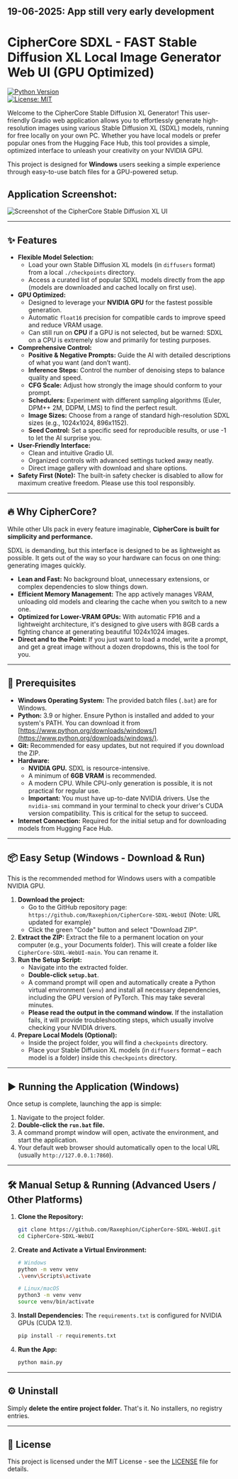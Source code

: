 ## 19-06-2025: App still very early development

# CipherCore SDXL - FAST Stable Diffusion XL Local Image Generator Web UI (GPU Optimized)
[![Python Version](https://img.shields.io/badge/python-3.9+-blue.svg)](https://www.python.org/downloads/)  
[![License: MIT](https://img.shields.io/badge/License-MIT-yellow.svg)](https://opensource.org/licenses/MIT)

Welcome to the CipherCore Stable Diffusion XL Generator! This user-friendly Gradio web application allows you to effortlessly generate high-resolution images using various Stable Diffusion XL (SDXL) models, running for free locally on your own PC. Whether you have local models or prefer popular ones from the Hugging Face Hub, this tool provides a simple, optimized interface to unleash your creativity on your NVIDIA GPU.

This project is designed for **Windows** users seeking a simple experience through easy-to-use batch files for a GPU-powered setup.

## Application Screenshot:
![Screenshot of the CipherCore Stable Diffusion XL UI](images/ciphercore01.png)

---

## ✨ Features
- **Flexible Model Selection:**
  - Load your own Stable Diffusion XL models (in `diffusers` format) from a local `./checkpoints` directory.
  - Access a curated list of popular SDXL models directly from the app (models are downloaded and cached locally on first use).
- **GPU Optimized:**
  - Designed to leverage your **NVIDIA GPU** for the fastest possible generation.
  - Automatic `float16` precision for compatible cards to improve speed and reduce VRAM usage.
  - Can still run on **CPU** if a GPU is not selected, but be warned: SDXL on a CPU is extremely slow and primarily for testing purposes.
- **Comprehensive Control:**
  - **Positive & Negative Prompts:** Guide the AI with detailed descriptions of what you want (and don’t want).
  - **Inference Steps:** Control the number of denoising steps to balance quality and speed.
  - **CFG Scale:** Adjust how strongly the image should conform to your prompt.
  - **Schedulers:** Experiment with different sampling algorithms (Euler, DPM++ 2M, DDPM, LMS) to find the perfect result.
  - **Image Sizes:** Choose from a range of standard high-resolution SDXL sizes (e.g., 1024x1024, 896x1152).
  - **Seed Control:** Set a specific seed for reproducible results, or use -1 to let the AI surprise you.
- **User-Friendly Interface:**
  - Clean and intuitive Gradio UI.
  - Organized controls with advanced settings tucked away neatly.
  - Direct image gallery with download and share options.
- **Safety First (Note):** The built-in safety checker is disabled to allow for maximum creative freedom. Please use this tool responsibly.

---

## 🔥 Why CipherCore?
While other UIs pack in every feature imaginable, **CipherCore is built for simplicity and performance.**

SDXL is demanding, but this interface is designed to be as lightweight as possible. It gets out of the way so your hardware can focus on one thing: generating images quickly.

- **Lean and Fast:** No background bloat, unnecessary extensions, or complex dependencies to slow things down.
- **Efficient Memory Management:** The app actively manages VRAM, unloading old models and clearing the cache when you switch to a new one.
- **Optimized for Lower-VRAM GPUs:** With automatic FP16 and a lightweight architecture, it's designed to give users with 8GB cards a fighting chance at generating beautiful 1024x1024 images.
- **Direct and to the Point:** If you just want to load a model, write a prompt, and get a great image without a dozen dropdowns, this is the tool for you.

---

## 🚀 Prerequisites
- **Windows Operating System:** The provided batch files (`.bat`) are for Windows.
- **Python:** 3.9 or higher. Ensure Python is installed and added to your system's PATH. You can download it from [https://www.python.org/downloads/windows/](https://www.python.org/downloads/windows/).
- **Git:** Recommended for easy updates, but not required if you download the ZIP.
- **Hardware:**
  - **NVIDIA GPU.** SDXL is resource-intensive.
  - A minimum of **6GB VRAM** is recommended.
  - A modern CPU. While CPU-only generation is possible, it is not practical for regular use.
  - **Important:** You must have up-to-date NVIDIA drivers. Use the `nvidia-smi` command in your terminal to check your driver's CUDA version compatibility. This is critical for the setup to succeed.
- **Internet Connection:** Required for the initial setup and for downloading models from Hugging Face Hub.

---

## 📦 Easy Setup (Windows - Download & Run)
This is the recommended method for Windows users with a compatible NVIDIA GPU.

1.  **Download the project:**
    *   Go to the GitHub repository page: `https://github.com/Raxephion/CipherCore-SDXL-WebUI` (Note: URL updated for example)
    *   Click the green "Code" button and select "Download ZIP".
2.  **Extract the ZIP:** Extract the file to a permanent location on your computer (e.g., your Documents folder). This will create a folder like `CipherCore-SDXL-WebUI-main`. You can rename it.
3.  **Run the Setup Script:**
    *   Navigate into the extracted folder.
    *   **Double-click `setup.bat`**.
    *   A command prompt will open and automatically create a Python virtual environment (`venv`) and install all necessary dependencies, including the GPU version of PyTorch. This may take several minutes.
    *   **Please read the output in the command window.** If the installation fails, it will provide troubleshooting steps, which usually involve checking your NVIDIA drivers.
4.  **Prepare Local Models (Optional):**
    *   Inside the project folder, you will find a `checkpoints` directory.
    *   Place your Stable Diffusion XL models (in `diffusers` format – each model is a folder) inside this `checkpoints` directory.

---

## ▶️ Running the Application (Windows)
Once setup is complete, launching the app is simple:

1.  Navigate to the project folder.
2.  **Double-click the `run.bat` file.**
3.  A command prompt window will open, activate the environment, and start the application.
4.  Your default web browser should automatically open to the local URL (usually `http://127.0.0.1:7860`).

---

## 🛠️ Manual Setup & Running (Advanced Users / Other Platforms)
1.  **Clone the Repository:**
    ```bash
    git clone https://github.com/Raxephion/CipherCore-SDXL-WebUI.git
    cd CipherCore-SDXL-WebUI
    ```
2.  **Create and Activate a Virtual Environment:**
    ```bash
    # Windows
    python -m venv venv
    .\venv\Scripts\activate

    # Linux/macOS
    python3 -m venv venv
    source venv/bin/activate
    ```
3.  **Install Dependencies:** The `requirements.txt` is configured for NVIDIA GPUs (CUDA 12.1).
    ```bash
    pip install -r requirements.txt
    ```
4.  **Run the App:**
    ```bash
    python main.py
    ```

---

## ⚙️ Uninstall
Simply **delete the entire project folder.** That's it. No installers, no registry entries.

---

## 📄 License
This project is licensed under the MIT License - see the [LICENSE](https://opensource.org/licenses/MIT) file for details.
